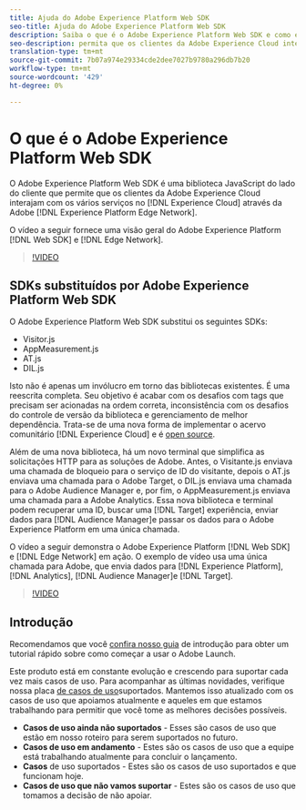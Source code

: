 ```yaml
---
title: Ajuda do Adobe Experience Platform Web SDK
seo-title: Ajuda do Adobe Experience Platform Web SDK
description: Saiba o que é o Adobe Experience Platform Web SDK e como ele pode ser usado.
seo-description: permita que os clientes da Adobe Experience Cloud interajam com os vários serviços no Experience Cloud.
translation-type: tm+mt
source-git-commit: 7b07a974e29334cde2dee7027b9780a296db7b20
workflow-type: tm+mt
source-wordcount: '429'
ht-degree: 0%

---
```



# O que é o Adobe Experience Platform Web SDK

O Adobe Experience Platform Web SDK é uma biblioteca JavaScript do lado do cliente que permite que os clientes da Adobe Experience Cloud interajam com os vários serviços no [!DNL Experience Cloud] através da Adobe [!DNL Experience Platform Edge Network].

O vídeo a seguir fornece uma visão geral do Adobe Experience Platform [!DNL Web SDK] e [!DNL Edge Network].

>[!VIDEO](https://video.tv.adobe.com/v/34141?quality=12&learn=on)

## SDKs substituídos por Adobe Experience Platform Web SDK

O Adobe Experience Platform Web SDK substitui os seguintes SDKs:

* Visitor.js
* AppMeasurement.js
* AT.js
* DIL.js

Isto não é apenas um invólucro em torno das bibliotecas existentes. É uma reescrita completa. Seu objetivo é acabar com os desafios com tags que precisam ser acionadas na ordem correta, inconsistência com os desafios do controle de versão da biblioteca e gerenciamento de melhor dependência. Trata-se de uma nova forma de implementar o acervo comunitário [!DNL Experience Cloud] e é [open source](https://github.com/adobe/alloy).

Além de uma nova biblioteca, há um novo terminal que simplifica as solicitações HTTP para as soluções de Adobe. Antes, o Visitante.js enviava uma chamada de bloqueio para o serviço de ID do visitante, depois o AT.js enviava uma chamada para o Adobe Target, o DIL.js enviava uma chamada para o Adobe Audience Manager e, por fim, o AppMeasurement.js enviava uma chamada para a Adobe Analytics. Essa nova biblioteca e terminal podem recuperar uma ID, buscar uma [!DNL Target] experiência, enviar dados para [!DNL Audience Manager]e passar os dados para o Adobe Experience Platform em uma única chamada.

O vídeo a seguir demonstra o Adobe Experience Platform [!DNL Web SDK] e [!DNL Edge Network] em ação. O exemplo de vídeo usa uma única chamada para Adobe, que envia dados para [!DNL Experience Platform], [!DNL Analytics], [!DNL Audience Manager]e [!DNL Target].

>[!VIDEO](https://video.tv.adobe.com/v/34148?quality=12&learn=on)


## Introdução

Recomendamos que você [confira nosso guia](getting-started/quick-start-with-launch.md) de introdução para obter um tutorial rápido sobre como começar a usar o Adobe Launch.

Este produto está em constante evolução e crescendo para suportar cada vez mais casos de uso. Para acompanhar as últimas novidades, verifique nossa placa [de casos de uso](https://github.com/adobe/alloy/projects/5)suportados. Mantemos isso atualizado com os casos de uso que apoiamos atualmente e aqueles em que estamos trabalhando para permitir que você tome as melhores decisões possíveis.

* __Casos de uso ainda não suportados__ - Esses são casos de uso que estão em nosso roteiro para serem suportados no futuro.
* __Casos de uso em andamento__ - Estes são os casos de uso que a equipe está trabalhando atualmente para concluir o lançamento.
* __Casos__ de uso suportados - Estes são os casos de uso suportados e que funcionam hoje.
* __Casos de uso que não vamos suportar__ - Estes são os casos de uso que tomamos a decisão de não apoiar.
